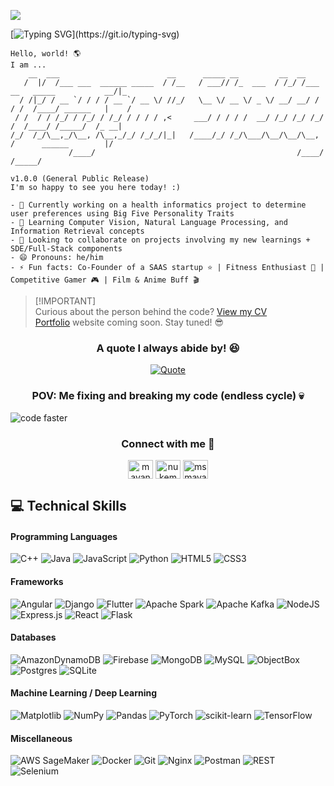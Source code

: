 ![](https://komarev.com/ghpvc/?username=msmayankshetty99&style=for-the-badge&color=red)

[![Typing SVG](https://readme-typing-svg.demolab.com?font=IBM+Plex+Mono&weight=500&pause=100&color=1AF700&vCenter=true&multiline=true&width=1100&height=80&lines=%3E+Initiating+system+bootup+sequence...+;%3E+Logging+in+to+%24USER...)](https://git.io/typing-svg)
```
Hello, world! 🌎
I am ...
    __  ___                        __      _____ __         __  __                               
   /  |/  /___ ___  ______ _____  / /__   / ___// /_  ___  / /_/ /___  __   _____           __/|_
  / /|_/ / __ `/ / / / __ `/ __ \/ //_/   \__ \/ __ \/ _ \/ __/ __/ / / /  /____/ ______   |    /
 / /  / / /_/ / /_/ / /_/ / / / / ,<     ___/ / / / /  __/ /_/ /_/ /_/ /  /____/ /_____/  /_ __| 
/_/  /_/\__,_/\__, /\__,_/_/ /_/_/|_|   /____/_/ /_/\___/\__/\__/\__, /      ______        |/    
             /____/                                             /____/      /_____/              

v1.0.0 (General Public Release)
I'm so happy to see you here today! :)

- 🔭 Currently working on a health informatics project to determine user preferences using Big Five Personality Traits
- 🌱 Learning Computer Vision, Natural Language Processing, and Information Retrieval concepts
- 👯 Looking to collaborate on projects involving my new learnings + SDE/Full-Stack components 
- 😄 Pronouns: he/him
- ⚡ Fun facts: Co-Founder of a SAAS startup ⭐ | Fitness Enthusiast 💪 | Competitive Gamer 🎮 | Film & Anime Buff 🎬  
```
>[!IMPORTANT]\
>Curious about the person behind the code? [View my CV]([placeholder](https://ugc.production.linktr.ee/70e104ce-f52d-41a1-8411-81ba59a36bd3_Mayank-Shetty---Resume.pdf)) <br>
>[Portfolio](placeholder) website coming soon. Stay tuned! 😎 <br>

<div align="center">

<h3 align="center">A quote I always abide by! 😆</h3>

[![Quote](https://quotes-github-readme.vercel.app/api?type=horizontal&theme=dracula&quote=Know+thyself%3F+If+I+knew+myself%2C+I%27d+run+away...++but+not+before+committing+my+code!&author=Johann+Wolfgang+von+Goethe+x+Mayank+Shetty&width=100%25&border=true)](https://github.com/piyushsuthar/github-readme-quotes)

</div>

<h3 align="center">POV: Me fixing and breaking my code (endless cycle) 💀</h3>

![code faster](https://github.com/user-attachments/assets/b677bed0-8e56-43a9-ba58-ad9565c8b61e)

<h3 align="center">Connect with me 🤗</h3>
<p align="center">
    <a href="https://linkedin.com/in/mayank-shetty" target="blank"><img align="center" src="https://raw.githubusercontent.com/rahuldkjain/github-profile-readme-generator/master/src/images/icons/Social/linked-in-alt.svg" alt="mayank-shetty" height="30" width="40" /></a>
    <a href="https://discord.gg/nukemup99" target="blank"><img align="center" src="https://raw.githubusercontent.com/rahuldkjain/github-profile-readme-generator/master/src/images/icons/Social/discord.svg" alt="nukemup99" height="30" width="40" /></a>
    <a href="https://www.leetcode.com/msmayankshetty99" target="blank"><img align="center" src="https://raw.githubusercontent.com/rahuldkjain/github-profile-readme-generator/master/src/images/icons/Social/leet-code.svg" alt="msmayankshetty99" height="30" width="40" /></a>
</p>

## 💻 Technical Skills

#### Programming Languages
![C++](https://img.shields.io/badge/c++-%2300599C.svg?style=for-the-badge&logo=c%2B%2B&logoColor=white) 
![Java](https://img.shields.io/badge/java-%23ED8B00.svg?style=for-the-badge&logo=openjdk&logoColor=white) 
![JavaScript](https://img.shields.io/badge/javascript-%23323330.svg?style=for-the-badge&logo=javascript&logoColor=%23F7DF1E) 
![Python](https://img.shields.io/badge/python-3670A0?style=for-the-badge&logo=python&logoColor=ffdd54) 
![HTML5](https://img.shields.io/badge/html5-%23E34F26.svg?style=for-the-badge&logo=html5&logoColor=white)
![CSS3](https://img.shields.io/badge/css3-%231572B6.svg?style=for-the-badge&logo=css3&logoColor=white) 

#### Frameworks
![Angular](https://img.shields.io/badge/angular-%23DD0031.svg?style=for-the-badge&logo=angular&logoColor=white) 
![Django](https://img.shields.io/badge/django-%23092E20.svg?style=for-the-badge&logo=django&logoColor=white) 
![Flutter](https://img.shields.io/badge/Flutter-%2302569B.svg?style=for-the-badge&logo=Flutter&logoColor=white) 
![Apache Spark](https://img.shields.io/badge/Apache%20Spark-FDEE21?style=for-the-badge&logo=apachespark&logoColor=black) 
![Apache Kafka](https://img.shields.io/badge/Apache%20Kafka-000?style=for-the-badge&logo=apachekafka)
![NodeJS](https://img.shields.io/badge/node.js-6DA55F?style=for-the-badge&logo=node.js&logoColor=white) 
![Express.js](https://img.shields.io/badge/express.js-%23404d59.svg?style=for-the-badge&logo=express&logoColor=%2361DAFB) 
![React](https://img.shields.io/badge/react-%2320232a.svg?style=for-the-badge&logo=react&logoColor=%2361DAFB) 
![Flask](https://img.shields.io/badge/flask-%23000.svg?style=for-the-badge&logo=flask&logoColor=white)

#### Databases
![AmazonDynamoDB](https://img.shields.io/badge/Amazon%20DynamoDB-4053D6?style=for-the-badge&logo=Amazon%20DynamoDB&logoColor=white) 
![Firebase](https://img.shields.io/badge/firebase-a08021?style=for-the-badge&logo=firebase&logoColor=ffcd34) 
![MongoDB](https://img.shields.io/badge/MongoDB-%234ea94b.svg?style=for-the-badge&logo=mongodb&logoColor=white) 
![MySQL](https://img.shields.io/badge/mysql-4479A1.svg?style=for-the-badge&logo=mysql&logoColor=white) 
![ObjectBox](https://img.shields.io/badge/Objectbox-20B2AA?style=for-the-badge)
![Postgres](https://img.shields.io/badge/postgres-%23316192.svg?style=for-the-badge&logo=postgresql&logoColor=white) 
![SQLite](https://img.shields.io/badge/sqlite-%2307405e.svg?style=for-the-badge&logo=sqlite&logoColor=white) 

#### Machine Learning / Deep Learning
![Matplotlib](https://img.shields.io/badge/Matplotlib-%23ffffff.svg?style=for-the-badge&logo=Matplotlib&logoColor=black) 
![NumPy](https://img.shields.io/badge/numpy-%23013243.svg?style=for-the-badge&logo=numpy&logoColor=white) 
![Pandas](https://img.shields.io/badge/pandas-%23150458.svg?style=for-the-badge&logo=pandas&logoColor=white) 
![PyTorch](https://img.shields.io/badge/PyTorch-%23EE4C2C.svg?style=for-the-badge&logo=PyTorch&logoColor=white) 
![scikit-learn](https://img.shields.io/badge/scikit--learn-%23F7931E.svg?style=for-the-badge&logo=scikit-learn&logoColor=white) 
![TensorFlow](https://img.shields.io/badge/TensorFlow-%23FF6F00.svg?style=for-the-badge&logo=TensorFlow&logoColor=white)

#### Miscellaneous
![AWS SageMaker](https://img.shields.io/badge/AWS-SageMaker-%23FF9900.svg?style=for-the-badge&logo=amazon-aws&logoColor=white)
![Docker](https://img.shields.io/badge/docker-%232496ED.svg?style=for-the-badge&logo=docker&logoColor=white)
![Git](https://img.shields.io/badge/git-%23F05033.svg?style=for-the-badge&logo=git&logoColor=white)
![Nginx](https://img.shields.io/badge/nginx-%23009639.svg?style=for-the-badge&logo=nginx&logoColor=white)
![Postman](https://img.shields.io/badge/postman-%23FF6C37.svg?style=for-the-badge&logo=postman&logoColor=white)
![REST](https://img.shields.io/badge/rest-%2320232a.svg?style=for-the-badge&logo=rest&logoColor=white)
![Selenium](https://img.shields.io/badge/selenium-%2343B02A.svg?style=for-the-badge&logo=selenium&logoColor=white)
